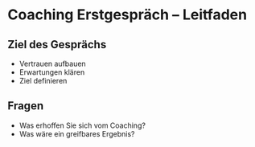 # Coaching Erstgespräch – Leitfaden

## Ziel des Gesprächs
- Vertrauen aufbauen
- Erwartungen klären
- Ziel definieren

## Fragen
- Was erhoffen Sie sich vom Coaching?
- Was wäre ein greifbares Ergebnis?
